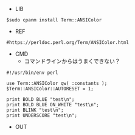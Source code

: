 - LIB

```
$sudo cpanm install Term::ANSIColor
```

- REF

```
#https://perldoc.perl.org/Term/ANSIColor.html
```

- CMD
  - コマンドラインからはうまくできない？

```
#!/usr/bin/env perl

use Term::ANSIColor qw( :constants );
$Term::ANSIColor::AUTORESET = 1;

print BOLD BLUE "test\n";
print BOLD BLUE ON_WHITE "test\n";
print BLINK "test\n";
print UNDERSCORE "test\n";
```


- OUT

```

```
